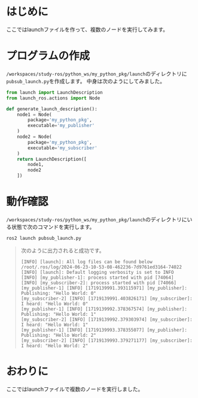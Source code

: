 # はじめに
ここではlaunchファイルを作って、複数のノードを実行してみます。

# プログラムの作成
`/workspaces/study-ros/python_ws/my_python_pkg/launch`のディレクトリに`pubsub_launch.py`を作成します。
中身は次のようにしてみました。
```python
from launch import LaunchDescription
from launch_ros.actions import Node

def generate_launch_description():
    node1 = Node(
        package='my_python_pkg',
        executable='my_publisher'
    )
    node2 = Node(
        package='my_python_pkg',
        executable='my_subscriber'
    )
    return LaunchDescription([
        node1,
        node2
    ])
```

# 動作確認
`/workspaces/study-ros/python_ws/my_python_pkg/launch`のディレクトリにいる状態で次のコマンドを実行します。
```bash
ros2 launch pubsub_launch.py
```
> 次のように出力されると成功です。
> ```
> [INFO] [launch]: All log files can be found below /root/.ros/log/2024-06-23-10-53-08-462236-7d9761ed3164-74022
> [INFO] [launch]: Default logging verbosity is set to INFO
> [INFO] [my_publisher-1]: process started with pid [74064]
> [INFO] [my_subscriber-2]: process started with pid [74066]
> [my_publisher-1] [INFO] [1719139991.393115971] [my_publisher]: Publishing: "Hello World: 0"
> [my_subscriber-2] [INFO] [1719139991.403826171] [my_subscriber]: I heard: "Hello World: 0"
> [my_publisher-1] [INFO] [1719139992.378367574] [my_publisher]: Publishing: "Hello World: 1"
> [my_subscriber-2] [INFO] [1719139992.379303974] [my_subscriber]: I heard: "Hello World: 1"
> [my_publisher-1] [INFO] [1719139993.378355077] [my_publisher]: Publishing: "Hello World: 2"
> [my_subscriber-2] [INFO] [1719139993.379271177] [my_subscriber]: I heard: "Hello World: 2"
> ```


# おわりに
ここではlaunchファイルで複数のノードを実行しました。

